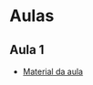 # Aulas

## Aula 1

- [Material da aula](https://github.com/ICEI-PUC-Minas-PPC-CC/ppc-cc-2023-2-ment2-manha-capacitacaoidosos/blob/main/docs/Primeira%20Aula%20.pptx)
